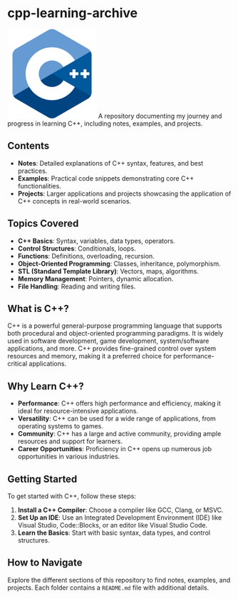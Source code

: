 # cpp-learning-archive
<img src="https://github.com/winx-T/cpp-learning-archive/blob/main/c_6132222.png?raw=true" alt="C++ Logo" width="200" />
A repository documenting my journey and progress in learning C++, including notes, examples, and projects.

## Contents

- **Notes**: Detailed explanations of C++ syntax, features, and best practices.
- **Examples**: Practical code snippets demonstrating core C++ functionalities.
- **Projects**: Larger applications and projects showcasing the application of C++ concepts in real-world scenarios.
  
## Topics Covered

- **C++ Basics**: Syntax, variables, data types, operators.
- **Control Structures**: Conditionals, loops.
- **Functions**: Definitions, overloading, recursion.
- **Object-Oriented Programming**: Classes, inheritance, polymorphism.
- **STL (Standard Template Library)**: Vectors, maps, algorithms.
- **Memory Management**: Pointers, dynamic allocation.
- **File Handling**: Reading and writing files.
## What is C++?

C++ is a powerful general-purpose programming language that supports both procedural and object-oriented programming paradigms. It is widely used in software development, game development, system/software applications, and more. C++ provides fine-grained control over system resources and memory, making it a preferred choice for performance-critical applications.

## Why Learn C++?

- **Performance**: C++ offers high performance and efficiency, making it ideal for resource-intensive applications.
- **Versatility**: C++ can be used for a wide range of applications, from operating systems to games.
- **Community**: C++ has a large and active community, providing ample resources and support for learners.
- **Career Opportunities**: Proficiency in C++ opens up numerous job opportunities in various industries.
  
## Getting Started

To get started with C++, follow these steps:
1. **Install a C++ Compiler**: Choose a compiler like GCC, Clang, or MSVC.
2. **Set Up an IDE**: Use an Integrated Development Environment (IDE) like Visual Studio, Code::Blocks, or an editor like Visual Studio Code.
3. **Learn the Basics**: Start with basic syntax, data types, and control structures.

## How to Navigate

Explore the different sections of this repository to find notes, examples, and projects. Each folder contains a `README.md` file with additional details.

